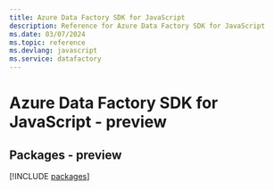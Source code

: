 ```yaml
---
title: Azure Data Factory SDK for JavaScript
description: Reference for Azure Data Factory SDK for JavaScript
ms.date: 03/07/2024
ms.topic: reference
ms.devlang: javascript
ms.service: datafactory
---
```

# Azure Data Factory SDK for JavaScript - preview
## Packages - preview
[!INCLUDE [packages](data-factory-index.md)]